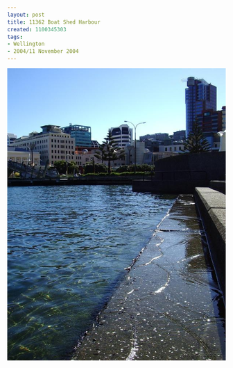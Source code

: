 ```yaml
---
layout: post
title: 11362 Boat Shed Harbour
created: 1100345303
tags:
- Wellington
- 2004/11 November 2004
---
```


<img src="/image/images/11362_boat_shed_harbour-1508.jpg"/>

